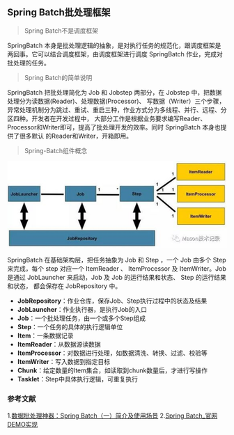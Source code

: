 ## Spring Batch批处理框架

> Spring Batch不是调度框架

SpringBatch 本身是批处理逻辑的抽象，是对执行任务的规范化，跟调度框架是两回事。它可以结合调度框架，由调度框架进行调度 
SpringBatch 作业，完成对批处理的任务。

> Spring Batch的简单说明

SpringBatch 把批处理简化为 Job 和 Jobstep 两部分，在 Jobstep 中，把数据处理分为读数据(Reader)、处理数据(Processor)、
写数据（Writer）三个步骤，异常处理机制分为跳过、重试、重启三种，作业方式分为多线程、并行、远程、分区四种。开发者在开发过程中，
大部分工作是根据业务要求编写Reader、Processor和Writer即可，提高了批处理开发的效率。同时 SpringBatch 本身也提供了很多默认
的Reader和Writer，开箱即用。

> Spring-Batch组件概念

![Spring-Batch组件图](./doc/spring-batch.png)

SpringBatch 在基础架构层，把任务抽象为 Job 和 Step ，一个 Job 由多个 Step 来完成，每个 step 对应一个 ItemReader 、 
ItemProcessor 及 ItemWriter。Job 是通过 JobLauncher 来启动，Job 及 Job 的运行结果和状态、 Step 的运行结果和状态，
都会保存在 JobRepository 中。

- **JobRepository**：作业仓库，保存Job、Step执行过程中的状态及结果
- **JobLauncher**：作业执行器，是执行Job的入口
- **Job**：一个批处理任务，由一个或多个Step组成
- **Step**：一个任务的具体的执行逻辑单位
- **Item**：一条数据记录
- **ItemReader**：从数据源读数据
- **ItemProcessor**：对数据进行处理，如数据清洗、转换、过滤、校验等
- **ItemWriter**：写入数据到指定目标
- **Chunk**：给定数量的Item集合，如读取到chunk数量后，才进行写操作
- **Tasklet**：Step中具体执行逻辑，可重复执行


### 参考文献

1.[数据批处理神器：Spring Batch（一）简介及使用场景](https://www.codercto.com/a/84815.html)
2.[Spring Batch_官网DEMO实现](https://my.oschina.net/xinxingegeya/blog/340302)